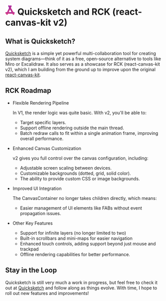 # ![rck logo](rck.png) Quicksketch and RCK (react-canvas-kit v2)

## What is Quicksketch?

[Quicksketch](https://quicksketch.io) is a simple yet powerful multi-collaboration tool for creating system diagrams—think of it as a free, open-source alternative to tools like Miro or Excalidraw. It also serves as a showcase for RCK (react-canvas-kit v2), which I am building from the ground up to improve upon the original [react-canvas-kit](https://reactcanvaskit.com).

## RCK Roadmap

- Flexible Rendering Pipeline

  In V1, the render logic was quite basic. With v2, you'll be able to:

  - Target specific layers.
  - Support offline rendering outside the main thread.
  - Batch redraw calls to fit within a single animation frame, improving overall performance.

* Enhanced Canvas Customization

  v2 gives you full control over the canvas configuration, including:

  - Adjustable screen scaling between devices.
  - Customizable backgrounds (dotted, grid, solid color).
  - The ability to provide custom CSS or image backgrounds.

* Improved UI Integration

  The CanvasContainer no longer takes children directly, which means:

  - Easier management of UI elements like FABs without event propagation issues.

* Other Key Features
  - Support for infinite layers (no longer limited to two)
  - Built-in scrollbars and mini-maps for easier navigation
  - Enhanced touch controls, adding support beyond just mouse and trackpad
  - Offline rendering capabilities for better performance.

## Stay in the Loop

Quicksketch is still very much a work in progress, but feel free to check it out at [Quicksketch](https://quicksketch.io) and follow along as things evolve. With time, I hope to roll out new features and improvements!
